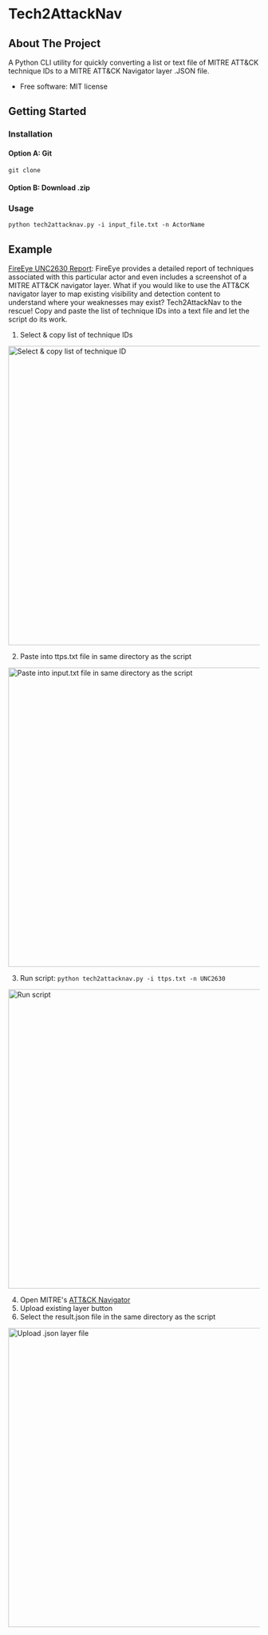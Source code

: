 # Tech2AttackNav
## About The Project
A Python CLI utility for quickly converting a list or text file of MITRE ATT&CK technique IDs to a MITRE ATT&CK Navigator layer .JSON file.

- Free software: MIT license
## Getting Started
### Installation
#### Option A: Git
```git clone ```

#### Option B: Download .zip

### Usage
```
python tech2attacknav.py -i input_file.txt -n ActorName
```
## Example

[FireEye UNC2630 Report](https://www.fireeye.com/blog/threat-research/2021/04/suspected-apt-actors-leverage-bypass-techniques-pulse-secure-zero-day.html): FireEye provides a detailed report of techniques associated with this particular actor and even includes a screenshot of a MITRE ATT&CK navigator layer. What if you would like to use the ATT&CK navigator layer to map existing visibility and detection content to understand where your weaknesses may exist? Tech2AttackNav to the rescue! Copy and paste the list of technique IDs into a text file and let the script do its work.

1. Select & copy list of technique IDs

<img src="assets/1.gif" alt="Select & copy list of technique ID" width="600"/>

2. Paste into ttps.txt file in same directory as the script

<img src="assets/2.gif" alt="Paste into input.txt file in same directory as the script" width="600"/>

3. Run script: ```python tech2attacknav.py -i ttps.txt -n UNC2630```

<img src="assets/3.gif" alt="Run script" width="600"/>

4. Open MITRE's [ATT&CK Navigator](https://mitre-attack.github.io/attack-navigator/)
5. Upload existing layer button
6. Select the result.json file in the same directory as the script

<img src="assets/4.gif" alt="Upload .json layer file" width="600"/>